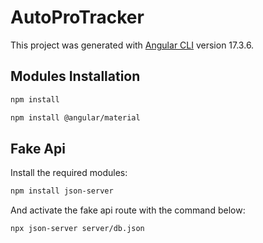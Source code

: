 # AutoProTracker

This project was generated with [Angular CLI](https://github.com/angular/angular-cli) version 17.3.6.

## Modules Installation

```bash
npm install
```

```bash
npm install @angular/material
```

## Fake Api
Install the required modules:
```bash
npm install json-server
```

And activate the fake api route with the command below:
```bash
npx json-server server/db.json
```
